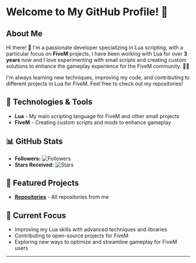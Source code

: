 # Welcome to My GitHub Profile! 👋

## About Me

Hi there! 👋 I'm a passionate developer specializing in Lua scripting, with a particular focus on **FiveM** projects. I have been working with Lua for over **3 years** now and I love experimenting with small scripts and creating custom solutions to enhance the gameplay experience for the FiveM community. 🚗💨

I'm always learning new techniques, improving my code, and contributing to different projects in Lua for FiveM. Feel free to check out my repositories!

## 🔧 Technologies & Tools

- **Lua** - My main scripting language for FiveM and other small projects
- **FiveM** - Creating custom scripts and mods to enhance gameplay

## 📊 GitHub Stats

- **Followers:** ![Followers](https://img.shields.io/github/followers/A8tonDerCoole)  
- **Stars Received:** ![Stars](https://img.shields.io/github/stars/A8tonDerCoole?style=social)

## 🎯 Featured Projects

- **[Repositories](https://github.com/A8tonDerCoole?tab=repositories)** - All repositories from me

## 🌱 Current Focus

- Improving my Lua skills with advanced techniques and libraries
- Contributing to open-source projects for FiveM
- Exploring new ways to optimize and streamline gameplay for FiveM users

---
